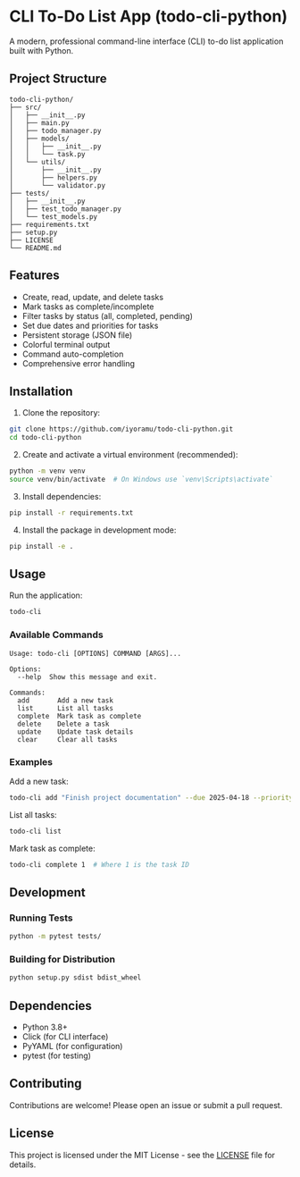 # CLI To-Do List App (todo-cli-python)

A modern, professional command-line interface (CLI) to-do list application built with Python.

## Project Structure

```
todo-cli-python/
├── src/
│   ├── __init__.py
│   ├── main.py
│   ├── todo_manager.py
│   ├── models/
│   │   ├── __init__.py
│   │   └── task.py
│   └── utils/
│       ├── __init__.py
│       ├── helpers.py
│       └── validator.py
├── tests/
│   ├── __init__.py
│   ├── test_todo_manager.py
│   └── test_models.py
├── requirements.txt
├── setup.py
├── LICENSE
└── README.md
```

## Features

- Create, read, update, and delete tasks
- Mark tasks as complete/incomplete
- Filter tasks by status (all, completed, pending)
- Set due dates and priorities for tasks
- Persistent storage (JSON file)
- Colorful terminal output
- Command auto-completion
- Comprehensive error handling

## Installation

1. Clone the repository:
```bash
git clone https://github.com/iyoramu/todo-cli-python.git
cd todo-cli-python
```

2. Create and activate a virtual environment (recommended):
```bash
python -m venv venv
source venv/bin/activate  # On Windows use `venv\Scripts\activate`
```

3. Install dependencies:
```bash
pip install -r requirements.txt
```

4. Install the package in development mode:
```bash
pip install -e .
```

## Usage

Run the application:
```bash
todo-cli
```

### Available Commands

```
Usage: todo-cli [OPTIONS] COMMAND [ARGS]...

Options:
  --help  Show this message and exit.

Commands:
  add       Add a new task
  list      List all tasks
  complete  Mark task as complete
  delete    Delete a task
  update    Update task details
  clear     Clear all tasks
```

### Examples

Add a new task:
```bash
todo-cli add "Finish project documentation" --due 2025-04-18 --priority high
```

List all tasks:
```bash
todo-cli list
```

Mark task as complete:
```bash
todo-cli complete 1  # Where 1 is the task ID
```

## Development

### Running Tests

```bash
python -m pytest tests/
```

### Building for Distribution

```bash
python setup.py sdist bdist_wheel
```

## Dependencies

- Python 3.8+
- Click (for CLI interface)
- PyYAML (for configuration)
- pytest (for testing)

## Contributing

Contributions are welcome! Please open an issue or submit a pull request.

## License

This project is licensed under the MIT License - see the [LICENSE](LICENSE) file for details.
